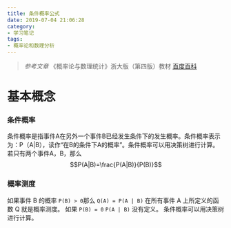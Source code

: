 ```yaml
---
title: 条件概率公式
date: 2019-07-04 21:06:28
category:
- 学习笔记
tags: 
- 概率论和数理分析
---
```



> _参考文章_
> 《概率论与数理统计》浙大版（第四版）教材
> [百度百科](https://baike.baidu.com/item/%E6%9D%A1%E4%BB%B6%E6%A6%82%E7%8E%87)
 
<script type="text/javascript" src="http://cdn.mathjax.org/mathjax/latest/MathJax.js?config=default"></script>


# 基本概念
### 条件概率
条件概率是指事件A在另外一个事件B已经发生条件下的发生概率。条件概率表示为：P（A|B），读作“在B的条件下A的概率”。条件概率可以用决策树进行计算。若只有两个事件A，B，那么$$P(A|B)=\frac{P(A|B)}{P(B)}$$

### 概率测度

如果事件 B 的概率 ``P(B) > 0``那么 ``Q(A) = P(A | B)`` 在所有事件 A 上所定义的函数 Q 就是概率测度。
如果 ``P(B) = 0`` ``P(A | B)`` 没有定义。 条件概率可以用决策树进行计算。